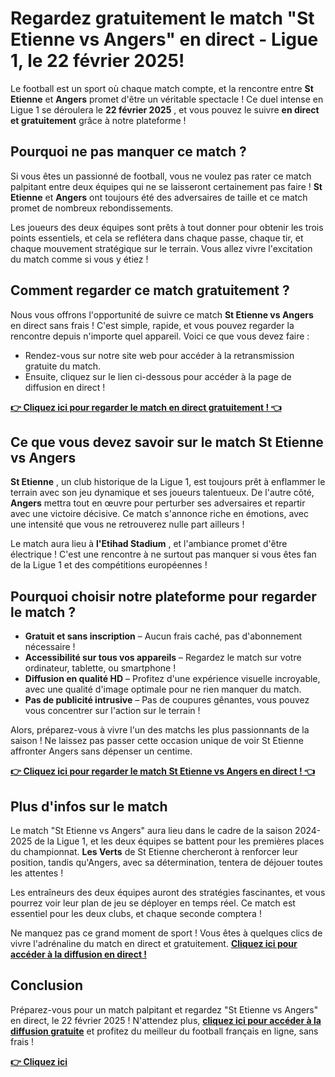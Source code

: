 # Regardez gratuitement le match "St Etienne vs Angers" en direct - Ligue 1, le 22 février 2025!

Le football est un sport où chaque match compte, et la rencontre entre **St Etienne** et **Angers** promet d'être un véritable spectacle ! Ce duel intense en Ligue 1 se déroulera le **22 février 2025** , et vous pouvez le suivre **en direct et gratuitement** grâce à notre plateforme !

## Pourquoi ne pas manquer ce match ?

Si vous êtes un passionné de football, vous ne voulez pas rater ce match palpitant entre deux équipes qui ne se laisseront certainement pas faire ! **St Etienne** et **Angers** ont toujours été des adversaires de taille et ce match promet de nombreux rebondissements.

Les joueurs des deux équipes sont prêts à tout donner pour obtenir les trois points essentiels, et cela se reflétera dans chaque passe, chaque tir, et chaque mouvement stratégique sur le terrain. Vous allez vivre l'excitation du match comme si vous y étiez !

## Comment regarder ce match gratuitement ?

Nous vous offrons l'opportunité de suivre ce match **St Etienne vs Angers** en direct sans frais ! C'est simple, rapide, et vous pouvez regarder la rencontre depuis n'importe quel appareil. Voici ce que vous devez faire :

- Rendez-vous sur notre site web pour accéder à la retransmission gratuite du match.
- Ensuite, cliquez sur le lien ci-dessous pour accéder à la page de diffusion en direct !

**[👉 Cliquez ici pour regarder le match en direct gratuitement ! 👈](https://tinyurl.com/livestreamfreeo?st=St+Etienne+vs+Angers&si=gh)**

## Ce que vous devez savoir sur le match St Etienne vs Angers

**St Etienne** , un club historique de la Ligue 1, est toujours prêt à enflammer le terrain avec son jeu dynamique et ses joueurs talentueux. De l'autre côté, **Angers** mettra tout en œuvre pour perturber ses adversaires et repartir avec une victoire décisive. Ce match s'annonce riche en émotions, avec une intensité que vous ne retrouverez nulle part ailleurs !

Le match aura lieu à **l'Etihad Stadium** , et l'ambiance promet d'être électrique ! C'est une rencontre à ne surtout pas manquer si vous êtes fan de la Ligue 1 et des compétitions européennes !

## Pourquoi choisir notre plateforme pour regarder le match ?

- **Gratuit et sans inscription** – Aucun frais caché, pas d'abonnement nécessaire !
- **Accessibilité sur tous vos appareils** – Regardez le match sur votre ordinateur, tablette, ou smartphone !
- **Diffusion en qualité HD** – Profitez d'une expérience visuelle incroyable, avec une qualité d'image optimale pour ne rien manquer du match.
- **Pas de publicité intrusive** – Pas de coupures gênantes, vous pouvez vous concentrer sur l'action sur le terrain !

Alors, préparez-vous à vivre l'un des matchs les plus passionnants de la saison ! Ne laissez pas passer cette occasion unique de voir St Etienne affronter Angers sans dépenser un centime.

**[👉 Cliquez ici pour regarder le match St Etienne vs Angers en direct ! 👈](https://tinyurl.com/livestreamfreeo?st=St+Etienne+vs+Angers&si=gh)**

## Plus d'infos sur le match

Le match "St Etienne vs Angers" aura lieu dans le cadre de la saison 2024-2025 de la Ligue 1, et les deux équipes se battent pour les premières places du championnat. **Les Verts** de St Etienne chercheront à renforcer leur position, tandis qu'Angers, avec sa détermination, tentera de déjouer toutes les attentes !

Les entraîneurs des deux équipes auront des stratégies fascinantes, et vous pourrez voir leur plan de jeu se déployer en temps réel. Ce match est essentiel pour les deux clubs, et chaque seconde comptera !

Ne manquez pas ce grand moment de sport ! Vous êtes à quelques clics de vivre l'adrénaline du match en direct et gratuitement. **[Cliquez ici pour accéder à la diffusion en direct !](https://tinyurl.com/livestreamfreeo?st=St+Etienne+vs+Angers&si=gh)**

## Conclusion

Préparez-vous pour un match palpitant et regardez "St Etienne vs Angers" en direct, le 22 février 2025 ! N'attendez plus, **[cliquez ici pour accéder à la diffusion gratuite](https://tinyurl.com/livestreamfreeo?st=St+Etienne+vs+Angers&si=gh)** et profitez du meilleur du football français en ligne, sans frais !

**[👉 Cliquez ici](https://tinyurl.com/livestreamfreeo?st=St+Etienne+vs+Angers&si=gh)**

